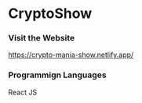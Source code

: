 # CryptoShow
### Visit the Website
https://crypto-mania-show.netlify.app/

### Programmign Languages
React JS

